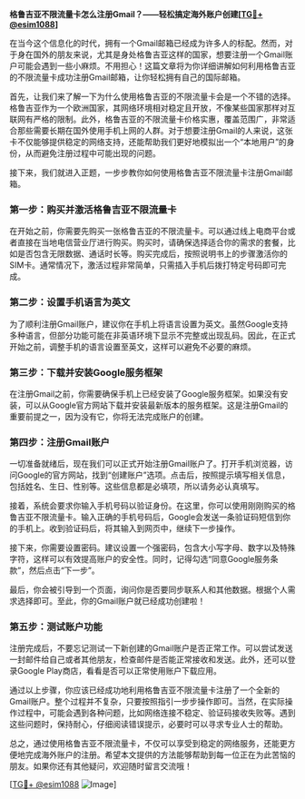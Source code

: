 **格鲁吉亚不限流量卡怎么注册Gmail？——轻松搞定海外账户创建[[TG💪+ @esim1088](https://t.me/s/esim1088)]**

在当今这个信息化的时代，拥有一个Gmail邮箱已经成为许多人的标配。然而，对于身在国外的朋友来说，尤其是身处格鲁吉亚这样的国家，想要注册一个Gmail账户可能会遇到一些小麻烦。不用担心！这篇文章将为你详细讲解如何利用格鲁吉亚的不限流量卡成功注册Gmail邮箱，让你轻松拥有自己的国际邮箱。

首先，让我们来了解一下为什么使用格鲁吉亚的不限流量卡会是一个不错的选择。格鲁吉亚作为一个欧洲国家，其网络环境相对稳定且开放，不像某些国家那样对互联网有严格的限制。此外，格鲁吉亚的不限流量卡价格实惠，覆盖范围广，非常适合那些需要长期在国外使用手机上网的人群。对于想要注册Gmail的人来说，这张卡不仅能够提供稳定的网络支持，还能帮助我们更好地模拟出一个“本地用户”的身份，从而避免注册过程中可能出现的问题。

接下来，我们就进入正题，一步步教你如何使用格鲁吉亚不限流量卡注册Gmail邮箱。

### 第一步：购买并激活格鲁吉亚不限流量卡

在开始之前，你需要先购买一张格鲁吉亚的不限流量卡。可以通过线上电商平台或者直接在当地电信营业厅进行购买。购买时，请确保选择适合你的需求的套餐，比如是否包含无限数据、通话时长等。购买完成后，按照说明书上的步骤激活你的SIM卡。通常情况下，激活过程非常简单，只需插入手机后拨打特定号码即可完成。

### 第二步：设置手机语言为英文

为了顺利注册Gmail账户，建议你在手机上将语言设置为英文。虽然Google支持多种语言，但部分功能可能在非英语环境下显示不完整或出现乱码。因此，在正式开始之前，调整手机的语言设置至英文，这样可以避免不必要的麻烦。

### 第三步：下载并安装Google服务框架

在注册Gmail之前，你需要确保手机上已经安装了Google服务框架。如果没有安装，可以从Google官方网站下载并安装最新版本的服务框架。这是注册Gmail的重要前提之一，因为没有它，你将无法完成账户的创建。

### 第四步：注册Gmail账户

一切准备就绪后，现在我们可以正式开始注册Gmail账户了。打开手机浏览器，访问Google的官方网站，找到“创建账户”选项。点击后，按照提示填写相关信息，包括姓名、生日、性别等。这些信息都是必填项，所以请务必认真填写。

接着，系统会要求你输入手机号码以验证身份。在这里，你可以使用刚刚购买的格鲁吉亚不限流量卡。输入正确的手机号码后，Google会发送一条验证码短信到你的手机上。收到验证码后，将其输入到网页中，继续下一步操作。

接下来，你需要设置密码。建议设置一个强密码，包含大小写字母、数字以及特殊字符，这样可以有效提高账户的安全性。同时，记得勾选“同意Google服务条款”，然后点击“下一步”。

最后，你会被引导到一个页面，询问你是否要同步联系人和其他数据。根据个人需求选择即可。至此，你的Gmail账户就已经成功创建啦！

### 第五步：测试账户功能

注册完成后，不要忘记测试一下新创建的Gmail账户是否正常工作。可以尝试发送一封邮件给自己或者其他朋友，检查邮件是否能正常接收和发送。此外，还可以登录Google Play商店，看看是否可以正常使用账户下载应用。

通过以上步骤，你应该已经成功地利用格鲁吉亚不限流量卡注册了一个全新的Gmail账户。整个过程并不复杂，只要按照指引一步步操作即可。当然，在实际操作过程中，可能会遇到各种问题，比如网络连接不稳定、验证码接收失败等。遇到这些问题时，保持耐心，仔细阅读错误提示，必要时可以寻求专业人士的帮助。

总之，通过使用格鲁吉亚不限流量卡，不仅可以享受到稳定的网络服务，还能更方便地完成海外账户的注册。希望本文提供的方法能够帮助到每一位正在为此苦恼的朋友。如果你还有其他疑问，欢迎随时留言交流哦！

[[TG💪+ @esim1088](https://t.me/s/esim1088) ![Image](https://i.postimg.cc/4NQfJmqS/Snipaste-2025-05-13-00-14-12.png)]